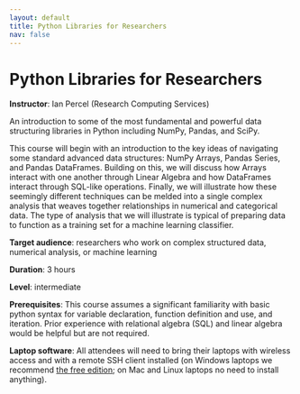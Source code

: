 ```yaml
---
layout: default
title: Python Libraries for Researchers
nav: false
---
```


# Python Libraries for Researchers

**Instructor**: Ian Percel (Research Computing Services)

An introduction to some of the most fundamental and powerful data structuring libraries in Python including NumPy, Pandas, and SciPy.

This course will begin with an introduction to the key ideas of navigating some standard advanced data structures: NumPy Arrays, Pandas Series, and Pandas DataFrames. Building on this, we will discuss how Arrays interact with one another through Linear Algebra and how DataFrames interact through SQL-like operations. Finally, we will illustrate how these seemingly different techniques can be melded into a single complex analysis that weaves together relationships in numerical and categorical data. The type of analysis that we will illustrate is typical of preparing data to function as a training set for a machine learning classifier.


**Target audience**: researchers who work on complex structured data, numerical analysis, or machine learning 

<!-- **Course plan**: -->

**Duration**: 3 hours

**Level**: intermediate

**Prerequisites**: This course assumes a significant familiarity with basic python syntax for variable declaration, function definition and use, and iteration. Prior experience with relational algebra (SQL) and linear algebra would be helpful but are not required.  

**Laptop software**: All attendees will need to bring their laptops with wireless access and with a
remote SSH client installed (on Windows laptops we recommend <a
href="https://mobaxterm.mobatek.net/download.html" target="_blank">the free edition</a>; on Mac and Linux
laptops no need to install anything).